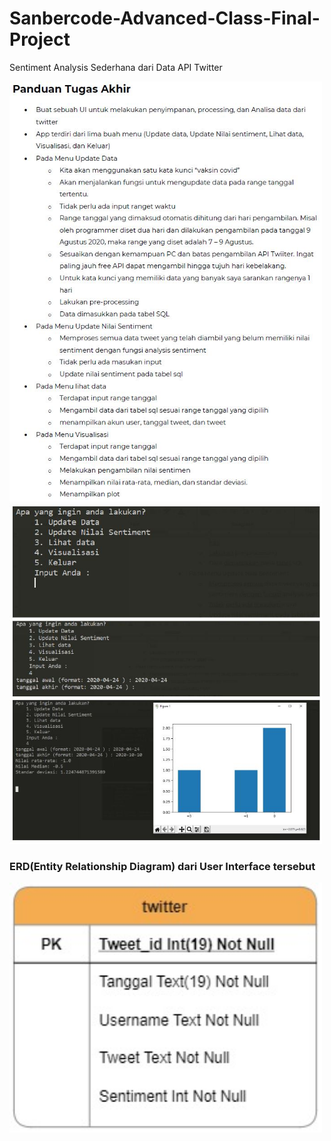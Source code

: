 # Sanbercode-Advanced-Class-Final-Project
Sentiment Analysis Sederhana dari Data API Twitter 


<img src="https://github.com/wisnuadipradana/Sanbercode-Advanced-Class-Final-Project/raw/main/Tugas Akhir_1.JPG" width="500" style="max-width:100%;">

<img src="https://github.com/wisnuadipradana/Sanbercode-Advanced-Class-Final-Project/raw/main/Tugas Akhir_2.JPG" width="500" style="max-width:100%;">


### ERD(Entity Relationship Diagram) dari User Interface tersebut
<img src="https://github.com/wisnuadipradana/Sanbercode-Advanced-Class-Final-Project/raw/main/ERD_app.jpg" width="500" style="max-width:100%;">








